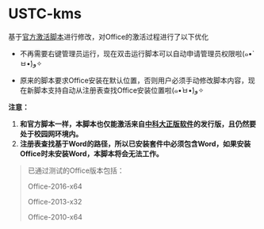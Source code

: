 # USTC-kms

基于[官方激活脚本](http://zbh.ustc.edu.cn/msiso/UstcKms.bat)进行修改，对Office的激活过程进行了以下优化

* 不再需要右键管理员运行，现在双击运行脚本可以自动申请管理员权限啦(๑•̀ㅂ•́)و✧

* 原来的脚本要求Office安装在默认位置，否则用户必须手动修改脚本内容，现在新脚本支持自动从注册表查找Office安装位置啦(๑•̀ㅂ•́)و✧



**注意：**

1. **和官方脚本一样，本脚本也仅能激活来自[中科大正版软件](http://zbh.ustc.edu.cn/zbh.php)的发行版，且仍然要处于校园网环境内。**
2. **注册表查找基于Word的路径，所以已安装套件中必须包含Word，如果安装Office时未安装Word，本脚本将会无法工作。**



>已通过测试的Office版本包括：
>
>Office-2016-x64
>
>Office-2013-x32
>
>Office-2010-x64
